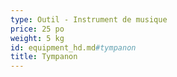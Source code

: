 ```yaml
---
type: Outil - Instrument de musique
price: 25 po
weight: 5 kg
id: equipment_hd.md#tympanon
title: Tympanon
---
```


